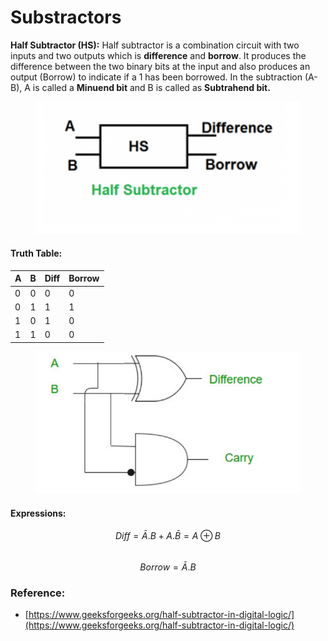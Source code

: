 # Substractors

**Half Subtractor (HS):** Half subtractor is a combination circuit with two inputs and two outputs which is **difference** and **borrow**. It produces the difference between the two binary bits at the input and also produces an output (Borrow) to indicate if a 1 has been borrowed. In the subtraction (A-B), A is called a **Minuend bit** and B is called as **Subtrahend bit.**

<figure><img src="../../.gitbook/assets/Screenshot from 2022-09-28 11-07-18.png" alt=""><figcaption></figcaption></figure>

#### Truth Table:

| A | B | Diff | Borrow |
| - | - | ---- | ------ |
| 0 | 0 | 0    | 0      |
| 0 | 1 | 1    | 1      |
| 1 | 0 | 1    | 0      |
| 1 | 1 | 0    | 0      |

<figure><img src="../../.gitbook/assets/half_substractor.png" alt=""><figcaption></figcaption></figure>

#### Expressions:

$$Diff = \bar{A}.B + A.\bar{B} = A \oplus B$$\
$$Borrow = \bar{A}.B$$

### Reference:

* [https://www.geeksforgeeks.org/half-subtractor-in-digital-logic/](https://www.geeksforgeeks.org/half-subtractor-in-digital-logic/)
